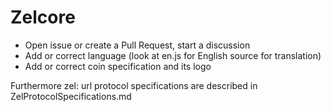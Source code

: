 # Zelcore

- Open issue or create a Pull Request, start a discussion
- Add or correct language (look at en.js for English source for translation)
- Add or correct coin specification and its logo


Furthermore zel: url protocol specifications are described in ZelProtocolSpecifications.md
